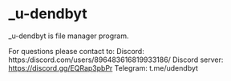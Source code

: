 # _u-dendbyt
_u-dendbyt is file manager program.

For questions please contact to:
  Discord:
    https:/discord.com/users/896483616819933186/
  Discord server:
    https://discord.gg/EQRap3pbPr
  Telegram:
    t.me/udendbyt
